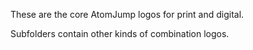 These are the core AtomJump logos for print and digital.

Subfolders contain other kinds of combination logos.
